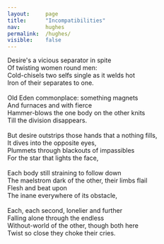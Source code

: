 ```yaml
---
layout: 	page
title: 		"Incompatibilities"
nav: 		hughes
permalink: 	/hughes/
visible:	false
---
```



Desire's a vicious separator in spite<br>
Of twisting women round men:<br>
Cold-chisels two selfs single as it welds hot<br>
Iron of their separates to one.<br>
<br>
Old Eden commonplace: something magnets<br>
And furnaces and with fierce<br>
Hammer-blows the one body on the other knits<br>
Till the division disappears.<br>
<br>
But desire outstrips those hands that a nothing fills,<br>
It dives into the opposite eyes,<br>
Plummets through blackouts of impassibles<br>
For the star that lights the face,<br>
<br>
Each body still straining to follow down<br>
The maelstrom dark of the other, their limbs flail<br>
Flesh and beat upon<br>
The inane everywhere of its obstacle,<br>
<br>
Each, each second, lonelier and further<br>
Falling alone through the endless<br>
Without-world of the other, though both here<br>
Twist so close they choke their cries.<br>